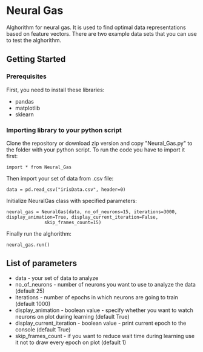 # Neural Gas

Alghorithm for neural gas. It is used to find optimal data representations based on feature vectors.
There are two example data sets that you can use to test the alghorithm.

## Getting Started

### Prerequisites

First, you need to install these libraries:

* pandas
* matplotlib
* sklearn

### Importing library to your python script

Clone the repository or download zip version and copy "Neural_Gas.py" to the folder with your python script.
To run the code you have to import it first:

```
import * from Neural_Gas
```

Then import your set of data from .csv file:

```
data = pd.read_csv("irisData.csv", header=0)
```

Initialize NeuralGas class with specified parameters:

```
neural_gas = NeuralGas(data, no_of_neurons=15, iterations=3000, display_animation=True, display_current_iteration=False,
              skip_frames_count=15)
```

Finally run the alghorithm:

```
neural_gas.run()
```

## List of parameters

* data - your set of data to analyze
* no_of_neurons - number of neurons you want to use to analyze the data (default 25)
* iterations - number of epochs in which neurons are going to train (default 1000)
* display_animation - boolean value - specify whether you want to watch neurons on plot during learning (default True)
* display_current_iteration - boolean value - print current epoch to the console (default True)
* skip_frames_count - if you want to reduce wait time during learning use it not to draw every epoch on plot (default 1)